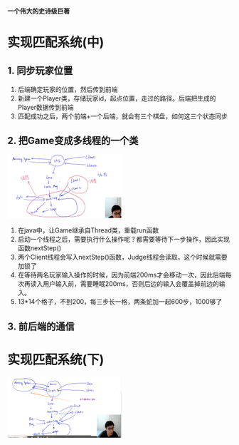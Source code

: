 #### 一个伟大的史诗级巨著



# 实现匹配系统(中)

## 1. 同步玩家位置

1. 后端确定玩家的位置，然后传到前端
2. 新建一个Player类，存储玩家id，起点位置，走过的路径。后端把生成的Player数据传到前端
3. 匹配成功之后，两个前端+一个后端，就会有三个棋盘，如何这三个状态同步

## 2. 把Game变成多线程的一个类

<img src="readme.assets/image-20220903091248239.png" alt="image-20220903091248239" style="zoom: 25%;" />

1. 在java中，让Game继承自Thread类，重载run函数
2. 启动一个线程之后，需要执行什么操作呢？都需要等待下一步操作，因此实现函数nextStep()
3. 两个Client线程会写入nextStep()函数，Judge线程会读取，这个时候就需要加锁了
4. 在等待两名玩家输入操作的时候，因为前端200ms才会移动一次，因此后端每次再读入用户输入前，需要睡眠200ms，否则后边的输入会覆盖掉前边的输入。
5. 13*14个格子，不到200，每三步长一格，两条蛇加一起600步，1000够了

## 3. 前后端的通信





# 实现匹配系统(下)

<img src="readme.assets/image-20220903143549760.png" alt="image-20220903143549760" style="zoom: 25%;" />









